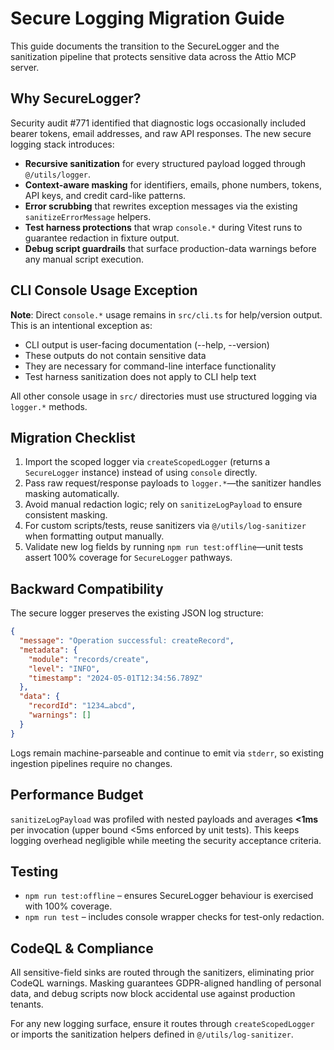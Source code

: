# Secure Logging Migration Guide

This guide documents the transition to the SecureLogger and the sanitization pipeline that protects sensitive data across the Attio MCP server.

## Why SecureLogger?

Security audit #771 identified that diagnostic logs occasionally included bearer tokens, email addresses, and raw API responses. The new secure logging stack introduces:

- **Recursive sanitization** for every structured payload logged through `@/utils/logger`.
- **Context-aware masking** for identifiers, emails, phone numbers, tokens, API keys, and credit card-like patterns.
- **Error scrubbing** that rewrites exception messages via the existing `sanitizeErrorMessage` helpers.
- **Test harness protections** that wrap `console.*` during Vitest runs to guarantee redaction in fixture output.
- **Debug script guardrails** that surface production-data warnings before any manual script execution.

## CLI Console Usage Exception

**Note**: Direct `console.*` usage remains in `src/cli.ts` for help/version output. This is an intentional exception as:

- CLI output is user-facing documentation (--help, --version)
- These outputs do not contain sensitive data
- They are necessary for command-line interface functionality
- Test harness sanitization does not apply to CLI help text

All other console usage in `src/` directories must use structured logging via `logger.*` methods.

## Migration Checklist

1. Import the scoped logger via `createScopedLogger` (returns a `SecureLogger` instance) instead of using `console` directly.
2. Pass raw request/response payloads to `logger.*`—the sanitizer handles masking automatically.
3. Avoid manual redaction logic; rely on `sanitizeLogPayload` to ensure consistent masking.
4. For custom scripts/tests, reuse sanitizers via `@/utils/log-sanitizer` when formatting output manually.
5. Validate new log fields by running `npm run test:offline`—unit tests assert 100% coverage for `SecureLogger` pathways.

## Backward Compatibility

The secure logger preserves the existing JSON log structure:

```json
{
  "message": "Operation successful: createRecord",
  "metadata": {
    "module": "records/create",
    "level": "INFO",
    "timestamp": "2024-05-01T12:34:56.789Z"
  },
  "data": {
    "recordId": "1234…abcd",
    "warnings": []
  }
}
```

Logs remain machine-parseable and continue to emit via `stderr`, so existing ingestion pipelines require no changes.

## Performance Budget

`sanitizeLogPayload` was profiled with nested payloads and averages **<1ms** per invocation (upper bound <5ms enforced by unit tests). This keeps logging overhead negligible while meeting the security acceptance criteria.

## Testing

- `npm run test:offline` – ensures SecureLogger behaviour is exercised with 100% coverage.
- `npm run test` – includes console wrapper checks for test-only redaction.

## CodeQL & Compliance

All sensitive-field sinks are routed through the sanitizers, eliminating prior CodeQL warnings. Masking guarantees GDPR-aligned handling of personal data, and debug scripts now block accidental use against production tenants.

For any new logging surface, ensure it routes through `createScopedLogger` or imports the sanitization helpers defined in `@/utils/log-sanitizer`.
